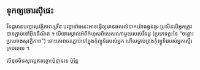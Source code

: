 <?php require("../../entete.php");?> <?php require("../../base.php");?> <?php require("../../fonctions.php");?>

<div id="corps">

<h2>ទុក​ឲ្យ​ចោរ​ស៊ី​ផេះ​</h2>

<p>វីន​ដូ​មាន​បញ្ហា​សុវត្ថិភាព​<i>ច្រើន</i>  បញ្ហា​ទាំង​នេះ​អាចធ្វើ​ឲ្យ​មាន​ផល​លំបាក​យ៉ាង​ធ្ងន់ធ្ងរ​ ប្រសិន​បើ​អ្នក​ត្រូវ​បាន​ភ្ជាប់​ទៅ​អ៊ីនធឺណិត​ ។ 
បើ​ចោរ​ស្គាល់​អំពី​កំហុស​ពិសេស​ណា​មួយ​របស់​វីនដូ (ប្រភេទ​ខ្លះ​នៃ​ "ចន្លោះ​ប្រហោង​សុវត្ថិភាព​") នោះ​គេ​អាច​​តភ្ជាប់​ទៅ​ក្នុង​កុំព្យូទ័រ​របស់​អ្នក ហើយ​​គ្រប់គ្រង​កុំព្យូទ័រ​របស់​​​អ្នកស្ទើរ​គ្រប់​ពេល ។</p>

<p>លីនុច​មិ​ន​សូវ​ល្អ​ឥត​ខ្ចោះ​ប៉ុន្មាន​ទេ​ ប៉ុន្តែ​</p>

</div>


